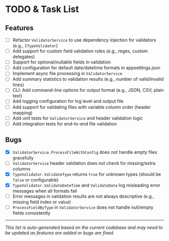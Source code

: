 # TODO & Task List

## Features
- [ ] Refactor `ValidatorService` to use dependency injection for validators (e.g., `ITypeValidator`)
- [ ] Add support for custom field validation rules (e.g., regex, custom delegates)
- [ ] Support for optional/nullable fields in validation
- [ ] Add configuration for default date/datetime formats in appsettings.json
- [ ] Implement async file processing in `ValidatorService`
- [ ] Add summary statistics to validation results (e.g., number of valid/invalid lines)
- [ ] CLI: Add command-line options for output format (e.g., JSON, CSV, plain text)
- [ ] Add logging configuration for log level and output file
- [ ] Add support for validating files with variable column order (header mapping)
- [ ] Add unit tests for `ValidatorService` and header validation logic
- [ ] Add integration tests for end-to-end file validation

## Bugs
- [x] `ValidatorService.ProcessFileWithConfig` does not handle empty files gracefully
- [ ] `ValidatorService` header validation does not check for missing/extra columns
- [x] `TypeValidator.ValidateType` returns `true` for unknown types (should be `false` or configurable)
- [x] `TypeValidator.ValidateDateTime` and `ValidateDate` log misleading error messages when all formats fail
- [ ] Error messages in validation results are not always descriptive (e.g., missing field index or value)
- [ ] `ProcessFieldByType` in `ValidatorService` does not handle null/empty fields consistently

---

_This list is auto-generated based on the current codebase and may need to be updated as features are added or bugs are fixed._
